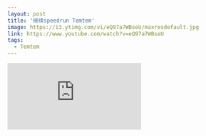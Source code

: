 ```yaml
---
layout: post
title: '继续speedrun Temtem'
image: https://i3.ytimg.com/vi/eQ97a7WBseU/maxresdefault.jpg
link: https://www.youtube.com/watch?v=eQ97a7WBseU
tags:
  - Temtem
---
```


<iframe src="https://www.youtube.com/embed/eQ97a7WBseU?si=27J2Srp-x0WF_N5O" title="YouTube video player" frameborder="0" allow="accelerometer; autoplay; clipboard-write; encrypted-media; gyroscope; picture-in-picture; web-share" referrerpolicy="strict-origin-when-cross-origin" allowfullscreen></iframe>

